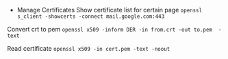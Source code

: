 * Manage Certificates
Show certificate list for certain page
`openssl s_client -showcerts -connect mail.google.com:443`

Convert crt to pem
`openssl x509 -inform DER -in from.crt -out to.pem  -text`

Read certificate
`openssl x509 -in cert.pem -text -noout`
